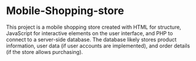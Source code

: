 # Mobile-Shopping-store
This project is a mobile shopping store created with HTML for structure, JavaScript for interactive elements on the user interface, and PHP to connect to a server-side database. The database likely stores product information, user data (if user accounts are implemented), and order details (if the store allows purchasing).
